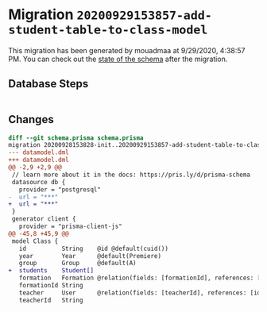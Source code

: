 # Migration `20200929153857-add-student-table-to-class-model`

This migration has been generated by mouadmaa at 9/29/2020, 4:38:57 PM.
You can check out the [state of the schema](./schema.prisma) after the migration.

## Database Steps

```sql

```

## Changes

```diff
diff --git schema.prisma schema.prisma
migration 20200928153828-init..20200929153857-add-student-table-to-class-model
--- datamodel.dml
+++ datamodel.dml
@@ -2,9 +2,9 @@
 // learn more about it in the docs: https://pris.ly/d/prisma-schema
 datasource db {
   provider = "postgresql"
-  url = "***"
+  url = "***"
 }
 generator client {
   provider = "prisma-client-js"
@@ -45,8 +45,9 @@
 model Class {
   id          String    @id @default(cuid())
   year        Year      @default(Premiere)
   group       Group     @default(A)
+  students    Student[]
   formation   Formation @relation(fields: [formationId], references: [id])
   formationId String
   teacher     User      @relation(fields: [teacherId], references: [id])
   teacherId   String
```


